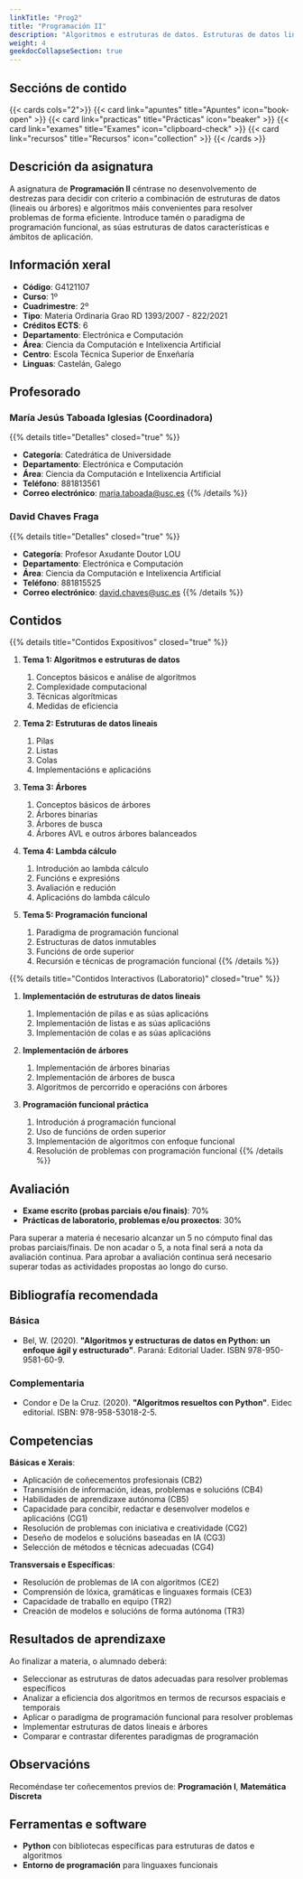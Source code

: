 ```yaml
---
linkTitle: "Prog2"
title: "Programación II"
description: "Algoritmos e estruturas de datos. Estruturas de datos lineais (pilas, listas e colas). Árbores. Lambda cálculo. Programación funcional."
weight: 4
geekdocCollapseSection: true
---
```


## Seccións de contido

{{< cards cols="2">}}
  {{< card link="apuntes" title="Apuntes" icon="book-open" >}}
  {{< card link="practicas" title="Prácticas" icon="beaker" >}}
  {{< card link="exames" title="Exames" icon="clipboard-check" >}}
  {{< card link="recursos" title="Recursos" icon="collection" >}}
{{< /cards >}}

## Descrición da asignatura

A asignatura de **Programación II** céntrase no desenvolvemento de destrezas para decidir con criterio a combinación de estruturas de datos (lineais ou árbores) e algoritmos máis convenientes para resolver problemas de forma eficiente. Introduce tamén o paradigma de programación funcional, as súas estruturas de datos características e ámbitos de aplicación.

## Información xeral

- **Código**: G4121107
- **Curso**: 1º
- **Cuadrimestre**: 2º
- **Tipo**: Materia Ordinaria Grao RD 1393/2007 - 822/2021
- **Créditos ECTS**: 6
- **Departamento**: Electrónica e Computación
- **Área**: Ciencia da Computación e Intelixencia Artificial
- **Centro**: Escola Técnica Superior de Enxeñaría
- **Linguas**: Castelán, Galego

## Profesorado

### María Jesús Taboada Iglesias (Coordinadora)
{{% details title="Detalles" closed="true" %}}
- **Categoría**: Catedrática de Universidade
- **Departamento**: Electrónica e Computación
- **Área**: Ciencia da Computación e Intelixencia Artificial
- **Teléfono**: 881813561
- **Correo electrónico**: [maria.taboada@usc.es](mailto:maria.taboada@usc.es)
{{% /details %}}

### David Chaves Fraga
{{% details title="Detalles" closed="true" %}}
- **Categoría**: Profesor Axudante Doutor LOU
- **Departamento**: Electrónica e Computación
- **Área**: Ciencia da Computación e Intelixencia Artificial
- **Teléfono**: 881815525
- **Correo electrónico**: [david.chaves@usc.es](mailto:david.chaves@usc.es)
{{% /details %}}

## Contidos

{{% details title="Contidos Expositivos" closed="true" %}}
1. **Tema 1: Algoritmos e estruturas de datos**
   1. Conceptos básicos e análise de algoritmos
   2. Complexidade computacional
   3. Técnicas algorítmicas
   4. Medidas de eficiencia

2. **Tema 2: Estruturas de datos lineais**
   1. Pilas
   2. Listas
   3. Colas
   4. Implementacións e aplicacións

3. **Tema 3: Árbores**
   1. Conceptos básicos de árbores
   2. Árbores binarias
   3. Árbores de busca
   4. Árbores AVL e outros árbores balanceados

4. **Tema 4: Lambda cálculo**
   1. Introdución ao lambda cálculo
   2. Funcións e expresións
   3. Avaliación e redución
   4. Aplicacións do lambda cálculo

5. **Tema 5: Programación funcional**
   1. Paradigma de programación funcional
   2. Estructuras de datos inmutables
   3. Funcións de orde superior
   4. Recursión e técnicas de programación funcional
{{% /details %}}

{{% details title="Contidos Interactivos (Laboratorio)" closed="true" %}}
1. **Implementación de estruturas de datos lineais**
   1. Implementación de pilas e as súas aplicacións
   2. Implementación de listas e as súas aplicacións
   3. Implementación de colas e as súas aplicacións

2. **Implementación de árbores**
   1. Implementación de árbores binarias
   2. Implementación de árbores de busca
   3. Algoritmos de percorrido e operacións con árbores

3. **Programación funcional práctica**
   1. Introdución á programación funcional
   2. Uso de funcións de orden superior
   3. Implementación de algoritmos con enfoque funcional
   4. Resolución de problemas con programación funcional
{{% /details %}}

## Avaliación

- **Exame escrito (probas parciais e/ou finais)**: 70%
- **Prácticas de laboratorio, problemas e/ou proxectos**: 30%

Para superar a materia é necesario alcanzar un 5 no cómputo final das probas parciais/finais. De non acadar o 5, a nota final será a nota da avaliación continua. Para aprobar a avaliación continua será necesario superar todas as actividades propostas ao longo do curso.

## Bibliografía recomendada

### Básica

- Bel, W. (2020). **"Algoritmos y estructuras de datos en Python: un enfoque ágil y estructurado"**. Paraná: Editorial Uader. ISBN 978-950-9581-60-9.

### Complementaria

- Condor e De la Cruz. (2020). **"Algoritmos resueltos con Python"**. Eidec editorial. ISBN: 978-958-53018-2-5.

## Competencias

**Básicas e Xerais**:
- Aplicación de coñecementos profesionais (CB2)
- Transmisión de información, ideas, problemas e solucións (CB4)
- Habilidades de aprendizaxe autónoma (CB5)
- Capacidade para concibir, redactar e desenvolver modelos e aplicacións (CG1)
- Resolución de problemas con iniciativa e creatividade (CG2)
- Deseño de modelos e solucións baseadas en IA (CG3)
- Selección de métodos e técnicas adecuadas (CG4)

**Transversais e Específicas**:
- Resolución de problemas de IA con algoritmos (CE2)
- Comprensión de lóxica, gramáticas e linguaxes formais (CE3)
- Capacidade de traballo en equipo (TR2)
- Creación de modelos e solucións de forma autónoma (TR3)

## Resultados de aprendizaxe

Ao finalizar a materia, o alumnado deberá:
- Seleccionar as estruturas de datos adecuadas para resolver problemas específicos
- Analizar a eficiencia dos algoritmos en termos de recursos espaciais e temporais
- Aplicar o paradigma de programación funcional para resolver problemas
- Implementar estruturas de datos lineais e árbores
- Comparar e contrastar diferentes paradigmas de programación

## Observacións

Recoméndase ter coñecementos previos de: **Programación I**, **Matemática Discreta**

## Ferramentas e software

- **Python** con bibliotecas específicas para estruturas de datos e algoritmos
- **Entorno de programación** para linguaxes funcionais